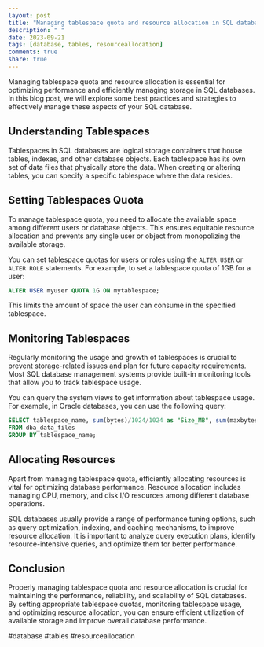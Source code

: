 ```yaml
---
layout: post
title: "Managing tablespace quota and resource allocation in SQL databases"
description: " "
date: 2023-09-21
tags: [database, tables, resourceallocation]
comments: true
share: true
---
```


Managing tablespace quota and resource allocation is essential for optimizing performance and efficiently managing storage in SQL databases. In this blog post, we will explore some best practices and strategies to effectively manage these aspects of your SQL database.

## Understanding Tablespaces

Tablespaces in SQL databases are logical storage containers that house tables, indexes, and other database objects. Each tablespace has its own set of data files that physically store the data. When creating or altering tables, you can specify a specific tablespace where the data resides.

## Setting Tablespaces Quota

To manage tablespace quota, you need to allocate the available space among different users or database objects. This ensures equitable resource allocation and prevents any single user or object from monopolizing the available storage.

You can set tablespace quotas for users or roles using the `ALTER USER` or `ALTER ROLE` statements. For example, to set a tablespace quota of 1GB for a user:

```sql
ALTER USER myuser QUOTA 1G ON mytablespace;
```

This limits the amount of space the user can consume in the specified tablespace.

## Monitoring Tablespaces

Regularly monitoring the usage and growth of tablespaces is crucial to prevent storage-related issues and plan for future capacity requirements. Most SQL database management systems provide built-in monitoring tools that allow you to track tablespace usage.

You can query the system views to get information about tablespace usage. For example, in Oracle databases, you can use the following query:

```sql
SELECT tablespace_name, sum(bytes)/1024/1024 as "Size_MB", sum(maxbytes)/1024/1024 as "Max_Size_MB"
FROM dba_data_files
GROUP BY tablespace_name;
```

## Allocating Resources

Apart from managing tablespace quota, efficiently allocating resources is vital for optimizing database performance. Resource allocation includes managing CPU, memory, and disk I/O resources among different database operations.

SQL databases usually provide a range of performance tuning options, such as query optimization, indexing, and caching mechanisms, to improve resource allocation. It is important to analyze query execution plans, identify resource-intensive queries, and optimize them for better performance.

## Conclusion

Properly managing tablespace quota and resource allocation is crucial for maintaining the performance, reliability, and scalability of SQL databases. By setting appropriate tablespace quotas, monitoring tablespace usage, and optimizing resource allocation, you can ensure efficient utilization of available storage and improve overall database performance.

#database #tables #resourceallocation